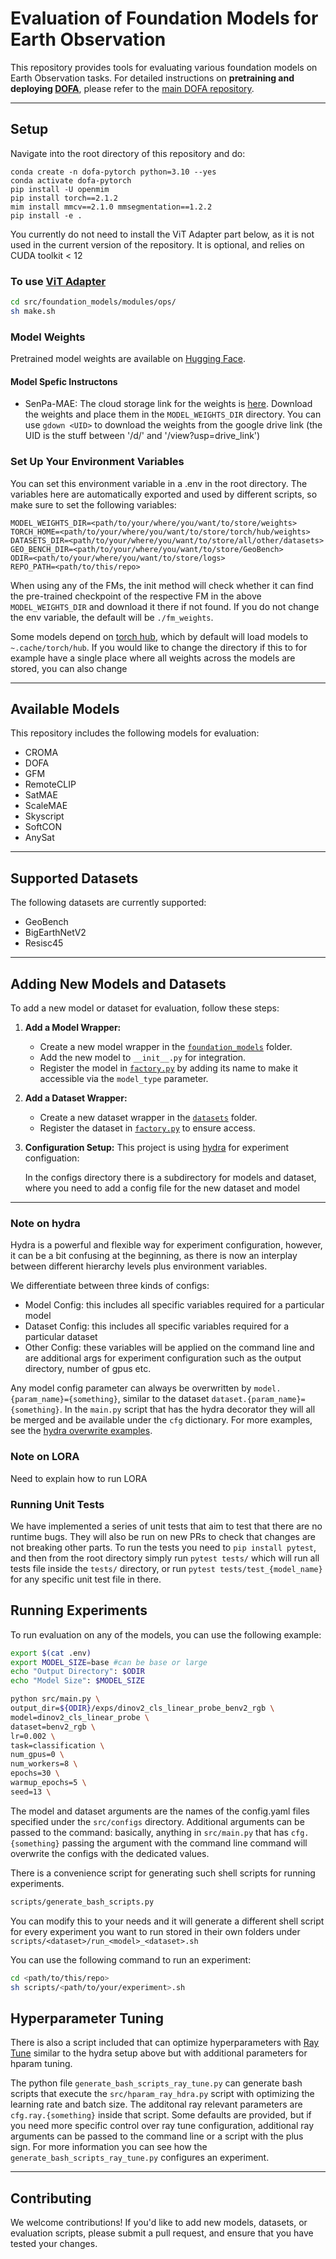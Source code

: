 # Evaluation of Foundation Models for Earth Observation

This repository provides tools for evaluating various foundation models on Earth Observation tasks. For detailed instructions on **pretraining and deploying [DOFA](https://arxiv.org/abs/2403.15356)**, please refer to the [main DOFA repository](https://github.com/zhu-xlab/DOFA).

---

## Setup

Navigate into the root directory of this repository and do:
```
conda create -n dofa-pytorch python=3.10 --yes
conda activate dofa-pytorch
pip install -U openmim
pip install torch==2.1.2
mim install mmcv==2.1.0 mmsegmentation==1.2.2
pip install -e .
```

You currently do not need to install the ViT Adapter part below, as it is not used in the current version of the repository. It is optional, and relies on CUDA toolkit < 12

### To use [ViT Adapter](https://arxiv.org/abs/2205.08534)
```bash
cd src/foundation_models/modules/ops/
sh make.sh
```


### Model Weights
Pretrained model weights are available on [Hugging Face](https://huggingface.co/XShadow/GeoFMs).

#### Model Spefic Instructons
- SenPa-MAE: The cloud storage link for the weights is [here](https://drive.google.com/file/d/16IoG47yzdyUnPqUgaV8ofeja5RgQjlAz/view?usp=drive_link). Download the weights and place them in the `MODEL_WEIGHTS_DIR` directory.
You can use `gdown <UID>` to download the weights from the google drive link (the UID is the stuff between '/d/' and '/view?usp=drive_link')

### Set Up Your Environment Variables

You can set this environment variable in a .env in the root directory. The variables here are automatically exported and used by different scripts, so make sure to set the following variables:

```shell
MODEL_WEIGHTS_DIR=<path/to/your/where/you/want/to/store/weights>
TORCH_HOME=<path/to/your/where/you/want/to/store/torch/hub/weights>
DATASETS_DIR=<path/to/your/where/you/want/to/store/all/other/datasets>
GEO_BENCH_DIR=<path/to/your/where/you/want/to/store/GeoBench>
ODIR=<path/to/your/where/you/want/to/store/logs>
REPO_PATH=<path/to/this/repo>
```

When using any of the FMs, the init method will check whether it can find the pre-trained checkpoint of the respective FM in the above `MODEL_WEIGHTS_DIR` and download it there if not found. If you do not change the env
variable, the default will be `./fm_weights`.

Some models depend on [torch hub](https://pytorch.org/docs/stable/hub.html#where-are-my-downloaded-models-saved), which by default will load models to `~.cache/torch/hub`. If you would like to change the directory if this to
for example have a single place where all weights across the models are stored, you can also change


---

## Available Models

This repository includes the following models for evaluation:

- CROMA
- DOFA
- GFM
- RemoteCLIP
- SatMAE
- ScaleMAE
- Skyscript
- SoftCON
- AnySat

---

## Supported Datasets

The following datasets are currently supported:

- GeoBench
- BigEarthNetV2
- Resisc45

---

## Adding New Models and Datasets

To add a new model or dataset for evaluation, follow these steps:

1. **Add a Model Wrapper:**
   - Create a new model wrapper in the [`foundation_models`](foundation_models) folder.
   - Add the new model to `__init__.py` for integration.
   - Register the model in [`factory.py`](factory.py) by adding its name to make it accessible via the `model_type` parameter.

2. **Add a Dataset Wrapper:**
   - Create a new dataset wrapper in the [`datasets`](datasets) folder.
   - Register the dataset in [`factory.py`](factory.py) to ensure access.
   
3. **Configuration Setup:**
   This project is using [hydra](https://hydra.cc/docs/1.3/intro/) for experiment configuation:

   In the configs directory there is a subdirectory for models and dataset, where you need to add
   a config file for the new dataset and model

---

### Note on hydra

Hydra is a powerful and flexible way for experiment configuration, however, it can be a bit confusing at the beginning, as there is now an interplay between different hierarchy levels plus environment variables. 

We differentiate between three kinds of configs:

- Model Config: this includes all specific variables required for a particular model
- Dataset Config: this includes all specific variables required for a particular dataset
- Other Config: these variables will be applied on the command line and are additional args for experiment configuration such as the output directory, number of gpus etc.

Any model config parameter can always be overwritten by `model.{param_name}={something}`, similar to the dataset `dataset.{param_name}={something}`. In the `main.py` script that has the hydra decorator they will all be merged and be available under the `cfg` dictionary. For more examples, see the [hydra overwrite examples](https://hydra.cc/docs/advanced/override_grammar/basic/#basic-examples).

### Note on LORA

Need to explain how to run LORA

### Running Unit Tests

We have implemented a series of unit tests that aim to test that there are no runtime bugs. They will also be run on new PRs to check that changes are not breaking other parts. To run the tests you need to `pip install pytest`, and then from the root directory simply run `pytest tests/` which will run all tests file inside the `tests/` directory, or run `pytest tests/test_{model_name}` for any specific unit test file in there.


## Running Experiments

To run evaluation on any of the models, you can use the following example:


```bash
export $(cat .env)
export MODEL_SIZE=base #can be base or large
echo "Output Directory": $ODIR
echo "Model Size": $MODEL_SIZE

python src/main.py \
output_dir=${ODIR}/exps/dinov2_cls_linear_probe_benv2_rgb \
model=dinov2_cls_linear_probe \
dataset=benv2_rgb \
lr=0.002 \
task=classification \
num_gpus=0 \
num_workers=8 \
epochs=30 \
warmup_epochs=5 \
seed=13 \
```


The model and dataset arguments are the names of the config.yaml files specified under the `src/configs` directory. Additional arguments can be passed to the command: basically, anything in `src/main.py` that has `cfg.{something}` passing the argument with the command line command will overwrite the configs with the dedicated values.

There is a convenience script for generating such shell scripts for running experiments. 

```bash
scripts/generate_bash_scripts.py
```

You can modify this to your needs and it will generate a different shell script for every experiment you want to run stored in their own folders under `scripts/<dataset>/run_<model>_<dataset>.sh`


You can use the following command to run an experiment:
```bash
cd <path/to/this/repo>
sh scripts/<path/to/your/experiment>.sh
```

## Hyperparameter Tuning

There is also a script included that can optimize hyperparameters with [Ray Tune](https://docs.ray.io/en/latest/tune/index.html) similar to the hydra setup above but with additional parameters for hparam tuning.

The python file `generate_bash_scripts_ray_tune.py` can generate bash scripts that execute the `src/hparam_ray_hdra.py` script with optimizing the learning rate and batch size. The additonal ray relevant parameters are `cfg.ray.{something}` inside that script. Some defaults are provided, but if you need more specific control over ray tune configuration, additional ray arguments can be passed to the command line or a script with the plus sign. For more information you can see how the `generate_bash_scripts_ray_tune.py` configures an experiment.

---

## Contributing

We welcome contributions! If you'd like to add new models, datasets, or evaluation scripts, please submit a pull request, and ensure that you have tested your changes.

